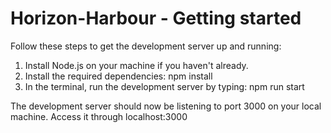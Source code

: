 # Horizon-Harbour - Getting started

Follow these steps to get the development server up and running:
  1) Install Node.js on your machine if you haven't already.
  2) Install the required dependencies: npm install
  3) In the terminal, run the development server by typing: npm run start

The development server should now be listening to port 3000 on your local machine.
Access it through localhost:3000
